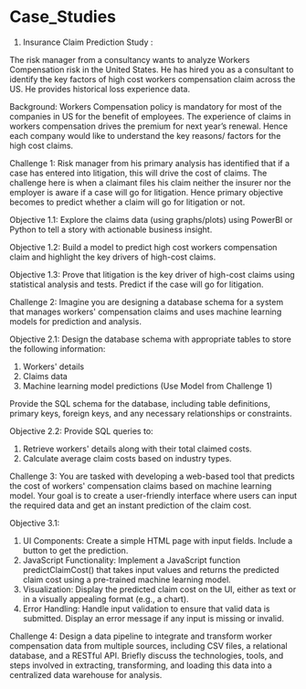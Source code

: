 # Case_Studies

1. Insurance Claim Prediction Study :
 
The risk manager from a consultancy wants to analyze Workers Compensation risk in the United States. He has hired you as a consultant to identify the key factors of high cost workers compensation claim across the US. He provides historical loss experience data.

Background:
Workers Compensation policy is mandatory for most of the companies in US for the benefit of employees. The experience of claims in workers compensation drives the premium for next year’s renewal. Hence each company would like to understand the key reasons/ factors for the high cost claims. 

Challenge 1:
Risk manager from his primary analysis has identified that if a case has entered into litigation, this will drive the cost of claims. The challenge here is when a claimant files his claim neither the insurer nor the employer is aware if a case will go for litigation. Hence primary objective becomes to predict whether a claim will go for litigation or not.

Objective 1.1:
Explore the claims data (using graphs/plots) using PowerBI or Python to tell a story with actionable business insight.

Objective 1.2:
Build a model to predict high cost workers compensation claim and highlight the key drivers of high-cost claims. 

Objective 1.3:
Prove that litigation is the key driver of high-cost claims using statistical analysis and tests. Predict if the case will go for litigation.

Challenge 2:
Imagine you are designing a database schema for a system that manages workers' compensation claims and uses machine learning models for prediction and analysis.

Objective 2.1:
Design the database schema with appropriate tables to store the following information:
1.	Workers' details
2.	Claims data
3.	Machine learning model predictions (Use Model from Challenge 1)
 
Provide the SQL schema for the database, including table definitions, primary keys, foreign keys, and any necessary relationships or constraints.
 
Objective 2.2:
Provide SQL queries to:
1.	Retrieve workers' details along with their total claimed costs.
2.	Calculate average claim costs based on industry types.

Challenge 3:
You are tasked with developing a web-based tool that predicts the cost of workers' compensation claims based on machine learning model. Your goal is to create a user-friendly interface where users can input the required data and get an instant prediction of the claim cost.

Objective 3.1:
1.	UI Components: Create a simple HTML page with input fields. Include a button to get the prediction.
2.	JavaScript Functionality: Implement a JavaScript function predictClaimCost() that takes input values and returns the predicted claim cost using a pre-trained machine learning model.
3.	Visualization: Display the predicted claim cost on the UI, either as text or in a visually appealing format (e.g., a chart).
4.	Error Handling: Handle input validation to ensure that valid data is submitted. Display an error message if any input is missing or invalid.

Challenge 4:
Design a data pipeline to integrate and transform worker compensation data from multiple sources, including CSV files, a relational database, and a RESTful API. Briefly discuss the technologies, tools, and steps involved in extracting, transforming, and loading this data into a centralized data warehouse for analysis.


